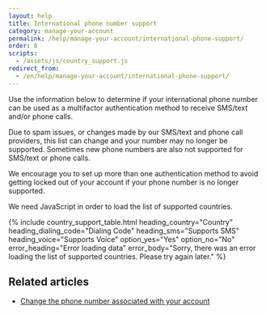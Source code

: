 ```yaml
---
layout: help
title: International phone number support
category: manage-your-account
permalink: /help/manage-your-account/international-phone-support/
order: 8
scripts:
  - /assets/js/country_support.js
redirect_from:
  - /en/help/manage-your-account/international-phone-support/
---
```

Use the information below to determine if your international phone number can be used as a multifactor authentication method to receive SMS/text and/or phone calls.

Due to spam issues, or changes made by our SMS/text and phone call providers, this list can change and your number may no longer be supported. Sometimes new phone numbers are also not supported for SMS/text or phone calls.

We encourage you to set up more than one authentication method to avoid getting locked out of your account if your phone number is no longer supported. 

<noscript>
  We need JavaScript in order to load the list of supported countries.
</noscript>

{% include country_support_table.html
           heading_country="Country"
           heading_dialing_code="Dialing Code"
           heading_sms="Supports SMS"
           heading_voice="Supports Voice"
           option_yes="Yes"
           option_no="No"
           error_heading="Error loading data"
           error_body="Sorry, there was an error loading the list of supported countries. Please try again later." %}

## Related articles

* [Change the phone number associated with your account](/help/manage-your-account/change-your-phone-number/)

